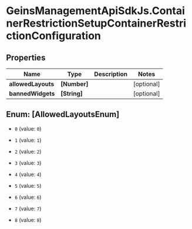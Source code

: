 # GeinsManagementApiSdkJs.ContainerRestrictionSetupContainerRestrictionConfiguration

## Properties

Name | Type | Description | Notes
------------ | ------------- | ------------- | -------------
**allowedLayouts** | **[Number]** |  | [optional] 
**bannedWidgets** | **[String]** |  | [optional] 



## Enum: [AllowedLayoutsEnum]


* `0` (value: `0`)

* `1` (value: `1`)

* `2` (value: `2`)

* `3` (value: `3`)

* `4` (value: `4`)

* `5` (value: `5`)

* `6` (value: `6`)

* `7` (value: `7`)

* `8` (value: `8`)




